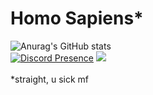 # Homo Sapiens*

![Anurag's GitHub stats](https://github-readme-stats.vercel.app/api?username=riviox&show_icons=true&theme=dracula) <br>
[![Discord Presence](https://lanyard.cnrad.dev/api/1200520669570539620)](https://discord.com/users/1200520669570539620)
![](https://komarev.com/ghpvc/?username=riviox&style=for-the-badge)<br><br>
*straight, u sick mf
